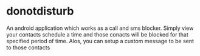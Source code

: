 # donotdisturb
An android application which works as a call and sms blocker. Simply view your contacts schedule a time and those conacts will be blocked for that specified period of time. Alos, you can setup a custom message to be sent to those contacts
